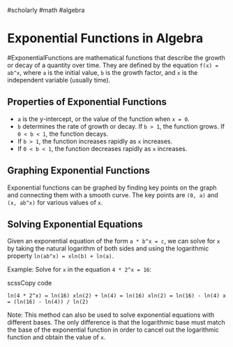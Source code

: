 #scholarly #math #algebra

# Exponential Functions in Algebra

#ExponentialFunctions are mathematical functions that describe the growth or decay of a quantity over time. They are defined by the equation `f(x) = ab^x`, where `a` is the initial value, `b` is the growth factor, and `x` is the independent variable (usually time).

## Properties of Exponential Functions

-   `a` is the y-intercept, or the value of the function when `x = 0`.
-   `b` determines the rate of growth or decay. If `b > 1`, the function grows. If `0 < b < 1`, the function decays.
-   If `b > 1`, the function increases rapidly as `x` increases.
-   If `0 < b < 1`, the function decreases rapidly as `x` increases.

## Graphing Exponential Functions

Exponential functions can be graphed by finding key points on the graph and connecting them with a smooth curve. The key points are `(0, a)` and `(x, ab^x)` for various values of `x`.

## Solving Exponential Equations

Given an exponential equation of the form `a * b^x = c`, we can solve for `x` by taking the natural logarithm of both sides and using the logarithmic property `ln(ab^x) = xln(b) + ln(a)`.

Example: Solve for `x` in the equation `4 * 2^x = 16`:

scssCopy code

`ln(4 * 2^x) = ln(16) xln(2) + ln(4) = ln(16) xln(2) = ln(16) - ln(4) x = (ln(16) - ln(4)) / ln(2)`

Note: This method can also be used to solve exponential equations with different bases. The only difference is that the logarithmic base must match the base of the exponential function in order to cancel out the logarithmic function and obtain the value of `x`.